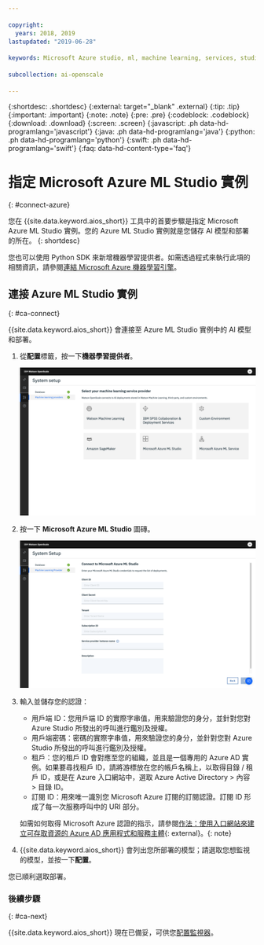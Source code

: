 ```yaml
---

copyright:
  years: 2018, 2019
lastupdated: "2019-06-28"

keywords: Microsoft Azure studio, ml, machine learning, services, studio

subcollection: ai-openscale

---
```


{:shortdesc: .shortdesc}
{:external: target="_blank" .external}
{:tip: .tip}
{:important: .important}
{:note: .note}
{:pre: .pre}
{:codeblock: .codeblock}
{:download: .download}
{:screen: .screen}
{:javascript: .ph data-hd-programlang='javascript'}
{:java: .ph data-hd-programlang='java'}
{:python: .ph data-hd-programlang='python'}
{:swift: .ph data-hd-programlang='swift'}
{:faq: data-hd-content-type='faq'}

# 指定 Microsoft Azure ML Studio 實例
{: #connect-azure}

您在 {{site.data.keyword.aios_short}} 工具中的首要步驟是指定 Microsoft Azure ML Studio 實例。您的 Azure ML Studio 實例就是您儲存 AI 模型和部署的所在。
{: shortdesc}

您也可以使用 Python SDK 來新增機器學習提供者。如需透過程式來執行此項的相關資訊，請參閱[連結 Microsoft Azure 機器學習引擎](/docs/services/ai-openscale?topic=ai-openscale-cml-connect#cml-azbind)。

## 連接 Azure ML Studio 實例
{: #ca-connect}

{{site.data.keyword.aios_short}} 會連接至 Azure ML Studio 實例中的 AI 模型和部署。

1.  從**配置**標籤，按一下**機器學習提供者**。

    ![會顯示選取您的機器學習服務提供者畫面，其中含有支援的機器學習引擎圖磚](images/wos-machine-learning-providers-selection.png)

1.  按一下 **Microsoft Azure ML Studio** 圖磚。

    ![輸入 Azure ML Studio 認證](images/connect-azure-cred.png)

1.  輸入並儲存您的認證：

    - 用戶端 ID：您用戶端 ID 的實際字串值，用來驗證您的身分，並針對您對 Azure Studio 所發出的呼叫進行鑑別及授權。
    - 用戶端密碼：密碼的實際字串值，用來驗證您的身分，並針對您對 Azure Studio 所發出的呼叫進行鑑別及授權。
    - 租戶：您的租戶 ID 會對應至您的組織，並且是一個專用的 Azure AD 實例。如果要尋找租戶 ID，請將游標放在您的帳戶名稱上，以取得目錄 / 租戶 ID，或是在 Azure 入口網站中，選取 Azure Active Directory > 內容 > 目錄 ID。
    - 訂閱 ID：用來唯一識別您 Microsoft Azure 訂閱的訂閱認證。訂閱 ID 形成了每一次服務呼叫中的 URI 部分。

    如需如何取得 Microsoft Azure 認證的指示，請參閱[作法：使用入口網站來建立可存取資源的 Azure AD 應用程式和服務主體](https://docs.microsoft.com/en-us/azure/active-directory/develop/howto-create-service-principal-portal){: external}。{: note}

1.  {{site.data.keyword.aios_short}} 會列出您所部署的模型；請選取您想監視的模型，並按一下**配置**。

您已順利選取部署。

### 後續步驟
{: #ca-next}

{{site.data.keyword.aios_short}} 現在已備妥，可供您[配置監視器](/docs/services/ai-openscale?topic=ai-openscale-mo-config)。
